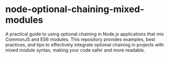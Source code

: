 # node-optional-chaining-mixed-modules
A practical guide to using optional chaining in Node.js applications that mix CommonJS and ES6 modules. This repository provides examples, best practices, and tips to effectively integrate optional chaining in projects with mixed module syntax, making your code safer and more readable.
